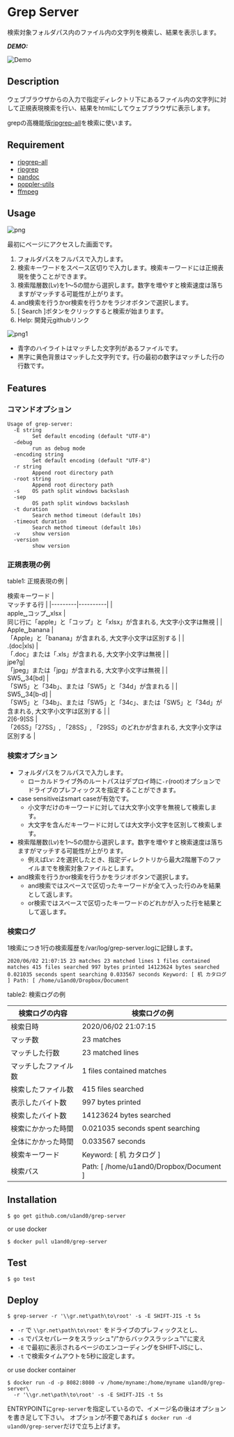 # Grep Server
検索対象フォルダパス内のファイル内の文字列を検索し、結果を表示します。

***DEMO:***

![Demo](https://github.com/u1and0/grep-server/blob/u1and0-patch-2/Peek%202020-06-07%2023-23.gif)

## Description
ウェブブラウザからの入力で指定ディレクトリ下にあるファイル内の文字列に対して正規表現検索を行い、結果をhtmlにしてウェブブラウザに表示します。

grepの高機能版[ripgrep-all](https://github.com/phiresky/ripgrep-all)を検索に使います。


## Requirement
* [ripgrep-all](https://github.com/phiresky/ripgrep-all)
* [ripgrep](https://github.com/BurntSushi/ripgrep)
* [pandoc](https://pandoc.org/)
* [poppler-utils](https://poppler.freedesktop.org/)
* [ffmpeg](https://ffmpeg.org/)


## Usage

![png](https://github.com/u1and0/grep-server/blob/u1and0-patch-1/Screenshot%20from%202020-05-27%2009-25-04.png)

最初にページにアクセスした画面です。

1. フォルダパスをフルパスで入力します。
2. 検索キーワードをスペース区切りで入力します。検索キーワードには正規表現を使うことができます。
3. 検索階層数(Lv)を1〜5の間から選択します。数字を増やすと検索速度は落ちますがマッチする可能性が上がります。
4. and検索を行うかor検索を行うかをラジオボタンで選択します。
5. [ Search ]ボタンをクリックすると検索が始まります。
6. Help: 開発元githubリンク

![png1](https://github.com/u1and0/grep-server/blob/u1and0-patch-1/Screenshot%20from%202020-05-27%2010-12-46.png)

* 青字のハイライトはマッチした文字列があるファイルです。
* 黒字に黄色背景はマッチした文字列です。行の最初の数字はマッチした行の行数です。


## Features

### コマンドオプション

```grep-server -h
Usage of grep-server:
  -E string
        Set default encoding (default "UTF-8")
  -debug
        run as debug mode
  -encoding string
        Set default encoding (default "UTF-8")
  -r string
        Append root directory path
  -root string
        Append root directory path
  -s    OS path split windows backslash
  -sep
        OS path split windows backslash
  -t duration
        Search method timeout (default 10s)
  -timeout duration
        Search method timeout (default 10s)
  -v    show version
  -version
        show version
```

### 正規表現の例

table1: 正規表現の例
|<div align='left'> 検索キーワード   |<div align='left'>  マッチする行     |
|---------|----------|
|<div align='left'>   apple␣コップ␣xlsx    |<div align='left'>   同じ行に「apple」と「コップ」と「xlsx」が含まれる, 大文字小文字は無視    |
|<div align='left'>   Apple␣banana |<div align='left'>   「Apple」と「banana」が含まれる, 大文字小文字は区別する    |
|<div align='left'>   .(doc\|xls)   |<div align='left'>   「.doc」または「.xls」が含まれる, 大文字小文字は無視 |
|<div align='left'>   jpe?g|<div align='left'>「jpeg」または「jpg」が含まれる, 大文字小文字は無視  |
|<div align='left'>   SW5␣34[bd] |<div align='left'> 「SW5」と「34b」、または「SW5」と「34d」が含まれる  |
|<div align='left'>   SW5␣34[b-d]  |<div align='left'> 「SW5」と「34b」、または「SW5」と「34c」、または「SW5」と「34d」が含まれる, 大文字小文字は区別する  |
|<div align='left'>   2[6-9]SS  |<div align='left'> 「26SS」「27SS」, 「28SS」, 「29SS」のどれかが含まれる, 大文字小文字は区別する  |



### 検索オプション
* フォルダパスをフルパスで入力します。
  * ローカルドライブ外のルートパスはデプロイ時に`-r`(root)オプションでドライブのプレフィックスを指定することができます。
* case sensitiveはsmart caseが有効です。
  * 小文字だけのキーワードに対しては大文字小文字を無視して検索します。
  * 大文字を含んだキーワードに対しては大文字小文字を区別して検索します。
* 検索階層数(Lv)を1〜5の間から選択します。数字を増やすと検索速度は落ちますがマッチする可能性が上がります。
  * 例えばLv: 2を選択したとき、指定ディレクトリから最大2階層下のファイルまでを検索対象ファイルとします。
* and検索を行うかor検索を行うかをラジオボタンで選択します。
  * and検索ではスペースで区切ったキーワードが全て入った行のみを結果として返します。
  * or検索ではスペースで区切ったキーワードのどれかが入った行を結果として返します。

### 検索ログ

1検索につき1行の検索履歴を/var/log/grep-server.logに記録します。

```
2020/06/02 21:07:15 23 matches 23 matched lines 1 files contained matches 415 files searched 997 bytes printed 14123624 bytes searched 0.021035 seconds spent searching 0.033567 seconds Keyword: [ 机 カタログ                          ] Path: [ /home/u1and0/Dropbox/Document
```

table2: 検索ログの例

|   検索ログの内容      |    検索ログの例                                   |
|-----------------------|---------------------------------------------------|
| 検索日時              |    2020/06/02 21:07:15                            |
| マッチ数              |    23 matches                                     |
| マッチした行数        |    23 matched lines                               |
| マッチしたファイル数  |    1 files contained matches                      |
| 検索したファイル数    |    415 files searched                             |
| 表示したバイト数      |    997 bytes printed                              |
| 検索したバイト数      |    14123624 bytes searched                        |
| 検索にかかった時間    |    0.021035 seconds spent searching               |
| 全体にかかった時間    |    0.033567 seconds                               |
| 検索キーワード        |    Keyword: [ 机 カタログ                  ]      |
| 検索パス              |    Path: [    /home/u1and0/Dropbox/Document   ]   |


## Installation

```
$ go get github.com/u1and0/grep-server
```

or use docker

```
$ docker pull u1and0/grep-server
```


## Test

```
$ go test
```


## Deploy

```
$ grep-server -r '\\gr.net\path\to\root' -s -E SHIFT-JIS -t 5s
```

* `-r` で `\\gr.net\path\to\root'` をドライブのプレフィックスとし、
* `-s` でパスセパレータをスラッシュ"/"からバックスラッシュ"\\"に変え
* `-E` で最初に表示されるページのエンコーディングをSHIFT-JISにし、
* `-t` で検索タイムアウトを5秒に設定します。


or use docker container

```
$ docker run -d -p 8082:8080 -v /home/myname:/home/myname u1and0/grep-server\
  -r '\\gr.net\path\to\root' -s -E SHIFT-JIS -t 5s
```

ENTRYPOINTに`grep-server`を指定しているので、イメージ名の後はオプションを書き足して下さい。
オプションが不要であれば `$ docker run -d u1and0/grep-server`だけで立ち上げます。
